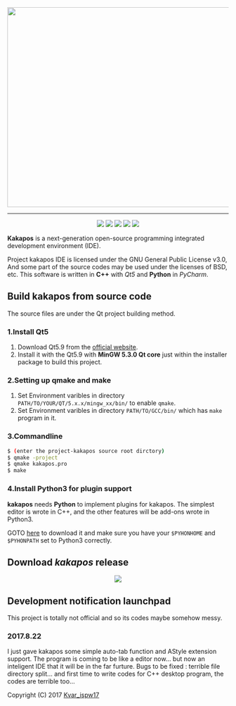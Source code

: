 <div align="center"><img src="https://enkerewpo.github.io/images/icon2.png" height="454" width="666"></div>

------
<p align="center">
  <a title="Build Status" href="https://travis-ci.org/enkerewpo/project-kakapos"><img src="https://travis-ci.org/enkerewpo/project-kakapos.svg?branch=master"></a>
  <a title="Build Status" href="https://ci.appveyor.com/project/enkerewpo/project-kakapos"><img src="https://ci.appveyor.com/api/projects/status/i6vs11mn63dyager?svg=true"></a>
  <a title="GitHub tag" href="https://github.com/enkerewpo/project-kakapos/releases"><img src="https://img.shields.io/github/release/enkerewpo/project-kakapos.svg"></a>
    <a title="Download project-kakapos" href="https://sourceforge.net/projects/project-kakapos/files/latest/download"><img src="https://img.shields.io/sourceforge/dt/project-kakapos.svg"></a>
    <a title="Join the chat at https://gitter.im/kakapos/Lobby" href="https://gitter.im/project-kakapos/Lobby?utm_source=badge&utm_medium=badge&utm_campaign=pr-badge&utm_content=badge"><img src="https://badges.gitter.im/project-kakapos/Lobby.svg"></a>
</p>

__Kakapos__ is a next-generation open-source programming integrated development environment (IDE).

Project kakapos IDE is licensed under the GNU General Public License v3.0, And some part of the source codes may be used under the licenses of BSD, etc. This software is written in __C++__ with _Qt5_ and __Python__ in _PyCharm_.

## Build kakapos from source code
The source files are under the Qt project building method.
### 1.Install Qt5
1. Download Qt5.9 from the [official website](https://www.qt.io/download/).
2. Install it with the Qt5.9 with __MinGW 5.3.0 Qt core__ just within the installer package to build this project.

### 2.Setting up qmake and make
1. Set Environment varibles in directory `PATH/TO/YOUR/QT/5.x.x/mingw_xx/bin/` to enable `qmake`.
2. Set Environment varibles in directory `PATH/TO/GCC/bin/` which has `make` program in it.

### 3.Commandline
```bash
$ (enter the project-kakapos source root dirctory)
$ qmake -project
$ qmake kakapos.pro
$ make
```
### 4.Install Python3 for plugin support
__kakapos__ needs __Python__ to implement plugins for kakapos. The simplest editor is wrote in C++, and the other features will be add-ons wrote in Python3.

GOTO [here](https://www.python.org/downloads/) to download it and make sure you have your `$PYHONHOME` and `$PYHONPATH` set to Python3 correctly.

## Download _kakapos_ release
<p align="center">
  <a title="Sourceforge" href="https://sourceforge.net/p/project-kakapos/"><img src="https://sourceforge.net/sflogo.php?type=16&group_id=2877921"></a>
</p>

## Development notification launchpad
This project is totally not official and so its codes maybe somehow messy.

### 2017.8.22
I just gave kakapos some simple auto-tab function and AStyle extension support.
The program is coming to be like a editor now... but now an inteligent IDE that it will be in the far furture.
Bugs to be fixed : terrible file directory split... and first time to write codes for C++ desktop program, the codes are terrible too...

Copyright (C) 2017 [Kvar_ispw17](mailto:enkerewpo@gmail.com)
